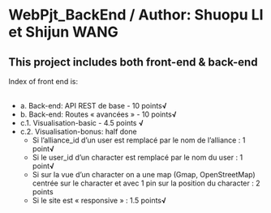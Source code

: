 # WebPjt_BackEnd  / Author: Shuopu LI et Shijun WANG
<h2>This project includes both front-end & back-end   </h2>
<a>Index of front end is:</a><http://localhost:3000/>
<ul>
  <li>a. Back-end: API REST de base - 10 points<b>√</b></li>
  <li>b. Back-end: Routes « avancées » - 10 points<b>√</b></li>
  <li>c.1. Visualisation-basic - 4.5 points <b>√</b></li>
  <li>c.2. Visualisation-bonus: half done
       <ul>
        <li>Si l’alliance_id d’un user est remplacé par le nom de l’alliance : 1 point<b>√</b></li>
        <li>Si le user_id d’un character est remplacé par le nom du user : 1 point<b>√</b></li>
        <li>Si sur la vue d’un character on a une map (Gmap, OpenStreetMap) centrée sur le character et avec 1 pin sur la position du character : 2 points</li>
        <li>Si le site est « responsive » : 1.5 points<b>√</b></li>
       </ul>
  </li>
</ul>

